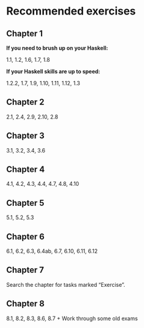 # Recommended exercises

## Chapter 1

**If you need to brush up on your Haskell:**

1.1, 1.2, 1.6, 1.7, 1.8

**If your Haskell skills are up to speed:**

1.2.2, 1.7, 1.9, 1.10, 1.11, 1.12, 1.3

## Chapter 2

2.1, 2.4, 2.9, 2.10, 2.8

## Chapter 3

3.1, 3.2, 3.4, 3.6

## Chapter 4

4.1, 4.2, 4.3, 4.4, 4.7, 4.8, 4.10

## Chapter 5

5.1, 5.2, 5.3

## Chapter 6

6.1, 6.2, 6.3, 6.4ab, 6.7, 6.10, 6.11, 6.12

## Chapter 7

Search the chapter for tasks marked “Exercise”.

## Chapter 8

8.1, 8.2, 8.3, 8.6, 8.7 + Work through some old exams


